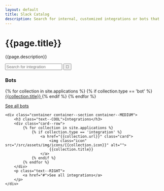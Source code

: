 ```yaml
---
layout: default
title: Slack Catalog
description: Search for internal, customized integrations or bots that can be integrated with Slack.
---
```

<div class="band band--MEDIUM bg--dark">
    <div class="container container--SMALL">
        <div class="align--CENTER text--WHITE">
            <h1>{{page.title}}</h1>
            <p>{{page.description}}</p>
            <div class="form--search">
                <input class="form--input" type="text" placeholder="Search for integration">
                <button class="form--submit">🔎</button>
            </div>
        </div>
    </div>
</div>

<div class="band">
    <div class="container container--section container--MEDIUM">
        <h3 class="text--WARM">Bots</h3>
        <div class="card--row">
            {% for collection in site.applications %}
                {% if collection.type == 'bot' %}
                    <a href="{{collection.url}}" class="card">
                        <img class="icon" src="/src/assets/img/icons/{{collection.icon}}" alt="">
                        {{collection.title}}
                    </a>
                {% endif %}
            {% endfor %}
        </div>
        <p class="text--RIGHT">
            <a href="#">See all bots</a>
        </p>
    </div>

    <div class="container container--section container--MEDIUM">
        <h3 class="text--COOL">Integrations</h3>
        <div class="card--row">
            {% for collection in site.applications %}
                {% if collection.type == 'integration' %}
                    <a href="{{collection.url}}" class="card">
                        <img class="icon" src="/src/assets/img/icons/{{collection.icon}}" alt="">
                        {{collection.title}}
                    </a>
                {% endif %}
            {% endfor %}
        </div>
        <p class="text--RIGHT">
            <a href="#">See all integrations</a>
        </p>
    </div>
</div>
